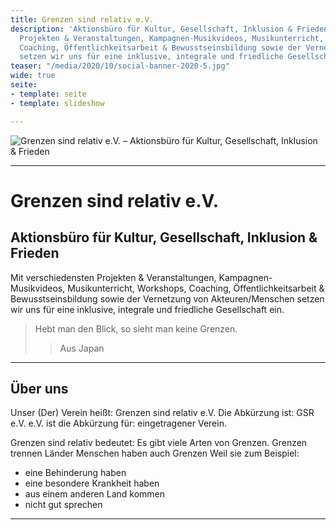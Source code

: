 ```yaml
---
title: Grenzen sind relativ e.V.
description: 'Aktionsbüro für Kultur, Gesellschaft, Inklusion & Frieden. Mit verschiedensten
  Projekten & Veranstaltungen, Kampagnen-Musikvideos, Musikunterricht, Workshops,
  Coaching, Öffentlichkeitsarbeit & Bewusstseinsbildung sowie der Vernetzung von Akteuren/Menschen
  setzen wir uns für eine inklusive, integrale und friedliche Gesellschaft ein. '
teaser: "/media/2020/10/social-banner-2020-5.jpg"
wide: true
seite:
- template: seite
- template: slideshow

---
```

![Grenzen sind relativ e.V. – Aktionsbüro für Kultur, Gesellschaft, Inklusion & Frieden](/media/2020/10/social-banner-2020-5.jpg)

---

<div class="md:text-center">

  # Grenzen sind relativ e.V.

  ## Aktionsbüro für Kultur, Gesellschaft, Inklusion & Frieden

  Mit verschiedensten Projekten & Veranstaltungen, Kampagnen-Musikvideos, Musikunterricht, Workshops, Coaching, Öffentlichkeitsarbeit & Bewusstseinsbildung sowie der Vernetzung von Akteuren/Menschen setzen wir uns für eine inklusive, integrale und friedliche Gesellschaft ein.

  > Hebt man den Blick, so sieht man keine Grenzen.
  >> Aus Japan
</div>

----

<div class="text-lg">

## Über uns
Unser (Der) Verein heißt: Grenzen sind relativ e.V.
Die Abkürzung ist: GSR e.V.
e.V. ist die Abkürzung für: eingetragener Verein.
 
Grenzen sind relativ bedeutet:
Es gibt viele Arten von Grenzen.
Grenzen trennen Länder
Menschen haben auch Grenzen
Weil sie zum Beispiel:
- eine Behinderung haben
- eine besondere Krankheit haben
- aus einem anderen Land kommen
- nicht gut sprechen

</div>

----

<slideshow class="wide" name="startseite-aktivitaeten"></slideshow>

<video-gallery name="startseite-video-galerie"></video-galerie>
